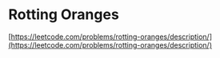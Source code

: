 # Rotting Oranges

[https://leetcode.com/problems/rotting-oranges/description/](https://leetcode.com/problems/rotting-oranges/description/)
